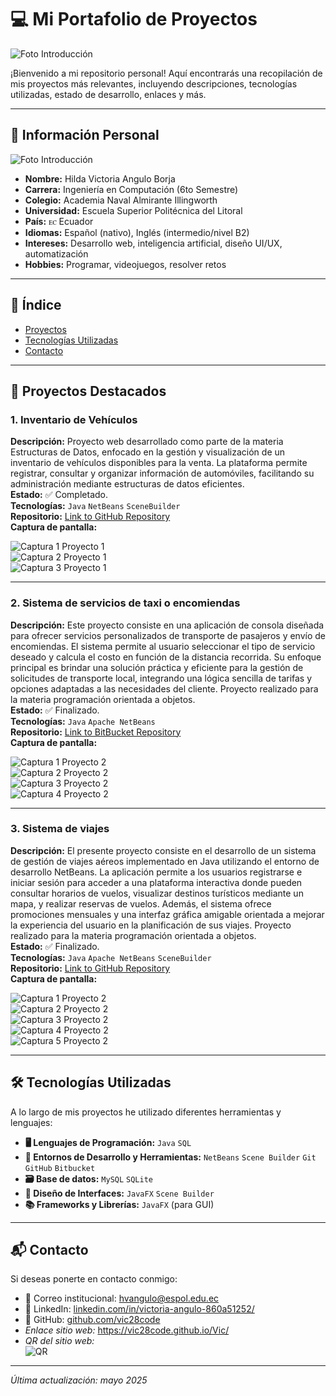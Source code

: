 # 💻 Mi Portafolio de Proyectos

![Foto Introducción](imgs/blueColors.gif)

¡Bienvenido a mi repositorio personal! Aquí encontrarás una recopilación de mis proyectos más relevantes, incluyendo descripciones, tecnologías utilizadas, estado de desarrollo, enlaces y más.

---

## 👤 Información Personal

![Foto Introducción](imgs/foto%20personal.jpeg)

- **Nombre:** Hilda Victoria Angulo Borja
- **Carrera:** Ingeniería en Computación (6to Semestre)
- **Colegio:** Academia Naval Almirante Illingworth
- **Universidad:** Escuela Superior Politécnica del Litoral  
- **País:** ꭼꮯ Ecuador  
- **Idiomas:** Español (nativo), Inglés (intermedio/nivel B2)  
- **Intereses:** Desarrollo web, inteligencia artificial, diseño UI/UX, automatización  
- **Hobbies:** Programar, videojuegos, resolver retos

---

## 📌 Índice

- [Proyectos](#proyectos)
- [Tecnologías Utilizadas](#tecnologías-utilizadas)
- [Contacto](#contacto)

---

## 🚀 Proyectos Destacados

### 1. **Inventario de Vehículos**
**Descripción:** Proyecto web desarrollado como parte de la materia Estructuras de Datos, enfocado en la gestión y visualización de un inventario de vehículos disponibles para la venta. La plataforma permite registrar, consultar y organizar información de automóviles, facilitando su administración mediante estructuras de datos eficientes.    
**Estado:** ✅ Completado.  
**Tecnologías:** `Java` `NetBeans` `SceneBuilder`  
**Repositorio:** [Link to GitHub Repository](https://github.com/Alvasconv/Grupo-11)  
**Captura de pantalla:**

![Captura 1 Proyecto 1](imgs/vehiculos.png)    
![Captura 2 Proyecto 1](imgs/cars.png)  
![Captura 3 Proyecto 1](imgs/seleccion.png)  

---

### 2. **Sistema de servicios de taxi o encomiendas**
**Descripción:** Este proyecto consiste en una aplicación de consola diseñada para ofrecer servicios personalizados de transporte de pasajeros y envío de encomiendas. El sistema permite al usuario seleccionar el tipo de servicio deseado y calcula el costo en función de la distancia recorrida. Su enfoque principal es brindar una solución práctica y eficiente para la gestión de solicitudes de transporte local, integrando una lógica sencilla de tarifas y opciones adaptadas a las necesidades del cliente. Proyecto realizado para la materia programación orientada a objetos.  
**Estado:** ✅ Finalizado.    
**Tecnologías:** `Java` `Apache NetBeans`  
**Repositorio:** [Link to BitBucket Repository](https://bitbucket.org/poo5-1p-g1/bitbucket-poo-grupo1/src/master/)    
**Captura de pantalla:**

![Captura 1 Proyecto 2](imgs/proy1.png)  
![Captura 2 Proyecto 2](imgs/proy2.png)  
![Captura 3 Proyecto 2](imgs/proy3.png)  
![Captura 4 Proyecto 2](imgs/proy4.png)

---

### 3. **Sistema de viajes**
**Descripción:** El presente proyecto consiste en el desarrollo de un sistema de gestión de viajes aéreos implementado en Java utilizando el entorno de desarrollo NetBeans. La aplicación permite a los usuarios registrarse e iniciar sesión para acceder a una plataforma interactiva donde pueden consultar horarios de vuelos, visualizar destinos turísticos mediante un mapa, y realizar reservas de vuelos. Además, el sistema ofrece promociones mensuales y una interfaz gráfica amigable orientada a mejorar la experiencia del usuario en la planificación de sus viajes. Proyecto realizado para la materia programación orientada a objetos.  
**Estado:** ✅ Finalizado.  
**Tecnologías:** `Java` `Apache NetBeans` `SceneBuilder`  
**Repositorio:** [Link to GitHub Repository](https://github.com/vic28code/PAR5_PROY2P_Angulo_Herrera_Moscoso)    
**Captura de pantalla:**

![Captura 1 Proyecto 2](imgs/proy5.png)  
![Captura 2 Proyecto 2](imgs/proy6.png)  
![Captura 3 Proyecto 2](imgs/proy7.png)  
![Captura 4 Proyecto 2](imgs/proy8.png)  
![Captura 5 Proyecto 2](imgs/proy9.png)    

---

## 🛠 Tecnologías Utilizadas

A lo largo de mis proyectos he utilizado diferentes herramientas y lenguajes:

- **🖥️ Lenguajes de Programación:** `Java` `SQL`   
- **🧰 Entornos de Desarrollo y Herramientas:** `NetBeans` `Scene Builder` `Git` `GitHub` `Bitbucket` 
- **🗃️ Base de datos:** `MySQL` `SQLite`
- **🎨 Diseño de Interfaces:** `JavaFX` `Scene Builder`
- **📚 Frameworks y Librerías:** `JavaFX` (para GUI)  


---

## 📬 Contacto

Si deseas ponerte en contacto conmigo:

- 📧 Correo institucional: [hvangulo@espol.edu.ec](mailto:hvangulo@espol.edu.ec)
- 💼 LinkedIn: [linkedin.com/in/victoria-angulo-860a51252/](https://linkedin.com/in/victoria-angulo-860a51252/)
- 🐙 GitHub: [github.com/vic28code](https://github.com/vic28code)  
- _Enlace sitio web:_ https://vic28code.github.io/Vic/ 
- _QR del sitio web:_  
 ![QR](imgs/qrcode_vic28code.github.io.png)

---

_Última actualización: mayo 2025_
